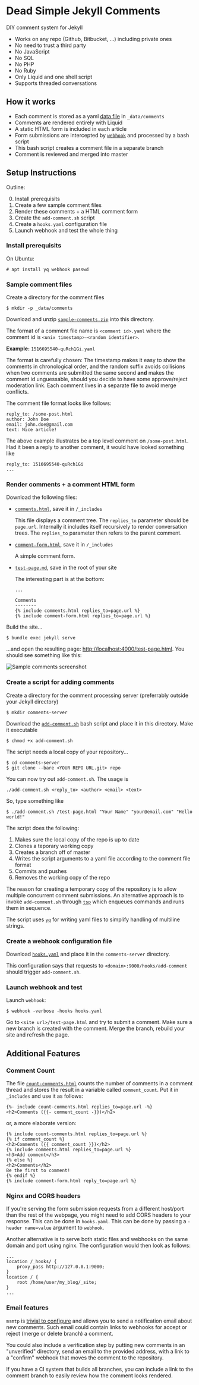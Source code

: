 Dead Simple Jekyll Comments
===========================
DIY comment system for Jekyll

- Works on any repo (Github, Bitbucket, ...) including private ones
- No need to trust a third party
- No JavaScript
- No SQL
- No PHP
- No Ruby
- Only Liquid and one shell script
- Supports threaded conversations

How it works
------------
- Each comment is stored as a yaml [data file](https://jekyllrb.com/docs/datafiles/) in `_data/comments`
- Comments are rendered entirely with Liquid
- A static HTML form is included in each article
- Form submissions are intercepted by [`webhook`](https://github.com/adnanh/webhook) and processed by a bash script
- This bash script creates a comment file in a separate branch
- Comment is reviewed and merged into master

Setup Instructions
------------------
Outline:

0. Install prerequisits
1. Create a few sample comment files
2. Render these comments + a HTML comment form
3. Create the `add-comment.sh` script
4. Create a `hooks.yaml` configuration file
5. Launch webhook and test the whole thing

### Install prerequisits
On Ubuntu:

    # apt install yq webhook passwd

### Sample comment files
Create a directory for the comment files

    $ mkdir -p _data/comments

Download and unzip [`sample-comments.zip`](https://github.com/aioobe/dead-simple-jekyll-comments/raw/master/sample-comments.zip) into this directory.

The format of a comment file name is `<comment id>.yaml` where the comment id is `<unix timestamp>-<random identifier>`.

**Example:** `1516695540-quRch1Gi.yaml`

The format is carefully chosen: The timestamp makes it easy to show the comments in chronological order, and the random suffix avoids collisions when two comments are submitted the same second **and** makes the comment id unguessable, should you decide to have some approve/reject moderation link. Each comment lives in a separate file to avoid merge conflicts.

The comment file format looks like follows:

    reply_to: /some-post.html
    author: John Doe
    email: john.doe@gmail.com
    text: Nice article!

The above example illustrates be a top level comment on `/some-post.html`. Had it been a reply to another comment, it would have looked something like

    reply_to: 1516695540-quRch1Gi
    ...

### Render comments + a comment HTML form
Download the following files:

- [`comments.html`](comments.html), save it in `/_includes`

  This file displays a comment tree. The `replies_to` parameter should be `page.url`. Internally it includes itself recursively to render conversation trees. The `replies_to` parameter then refers to the parent comment.

- [`comment-form.html`](comment-form.html), save it in `/_includes`

  A simple comment form.

- [`test-page.md`](https://github.com/aioobe/dead-simple-jekyll-comments/raw/master/test-page.md), save in the root of your site

  The interesting part is at the bottom:

      ...
    
      Comments
      --------
      {% include comments.html replies_to=page.url %}
      {% include comment-form.html replies_to=page.url %}

Build the site...

    $ bundle exec jekyll serve

...and open the resulting page: [http://localhost:4000/test-page.html](http://localhost:4000/test-page.html). You should see something like this:

![Sample comments screenshot](screenshot.png)

### Create a script for adding comments
Create a directory for the comment processing server (preferrably outside your Jekyll directory)

    $ mkdir comments-server

Download the [`add-comment.sh`](add-comment.sh) bash script and place it in this directory. Make it executable

    $ chmod +x add-comment.sh

The script needs a local copy of your repository...

    $ cd comments-server
    $ git clone --bare <YOUR REPO URL.git> repo

You can now try out `add-comment.sh`. The usage is

    ./add-comment.sh <reply_to> <author> <email> <text>

So, type something like

    $ ./add-comment.sh /test-page.html "Your Name" "your@email.com" "Hello world!"

The script does the following:

1. Makes sure the local copy of the repo is up to date
2. Clones a teporary working copy
2. Creates a branch off of master
3. Writes the script arguments to a yaml file according to the comment file format
4. Commits and pushes
5. Removes the working copy of the repo

The reason for creating a temporary copy of the repository is to allow multiple concurrent comment submissions. An alternative approach is to invoke `add-comment.sh` through [`tsp`](http://vicerveza.homeunix.net/~viric/soft/ts/) which enqueues commands and runs them in sequence.

The script uses [`yq`](https://github.com/mikefarah/yq) for writing yaml files to simplify handling of multiline strings.

### Create a webhook configuration file
Download [`hooks.yaml`](hooks.yaml) and place it in the `comments-server` directory.

This configuration says that requests to `<domain>:9000/hooks/add-comment` should trigger `add-comment.sh`.

### Launch webhook and test
Launch `webhook`:

    $ webhook -verbose -hooks hooks.yaml

Go to `<site url>/test-page.html` and try to submit a comment. Make sure a new branch is created with the comment. Merge the branch, rebuild your site and refresh the page.

Additional Features
-------------------

### Comment Count
The file [`count-comments.html`](count-comments.html) counts the number of comments in a comment thread and stores the result in a variable called `comment_count`. Put it in `_includes` and use it as follows:

    {%- include count-comments.html replies_to=page.url -%}
    <h2>Comments ({{- comment_count -}})</h2>

or, a more elaborate version:

    {% include count-comments.html replies_to=page.url %}
    {% if comment_count %}
    <h2>Comments ({{ comment_count }})</h2>
    {% include comments.html replies_to=page.url %}
    <h3>Add comment</h3>
    {% else %}
    <h2>Comments</h2>
    Be the first to comment!
    {% endif %}
    {% include comment-form.html reply_to=page.url %}

### Nginx and CORS headers
If you're serving the form submission requests from a different host/port than the rest of the webpage, you might need to add CORS headers to your response. This can be done in `hooks.yaml`. This can be done by passing a `-header name=value` argument to `webhook`.

Another alternative is to serve both static files and webhooks on the same domain and port using nginx. The configuration would then look as follows:

    ...
    location /_hooks/ {
        proxy_pass http://127.0.0.1:9000;
    }
    location / {
        root /home/user/my_blog/_site;
    }
    ...

### Email features
`msmtp` is [trivial to configure](https://wiki.archlinux.org/index.php/msmtp) and allows you to send a notification email about new comments. Such email could contain links to webhooks for accept or reject (merge or delete branch) a comment.

You could also include a verification step by putting new comments in an "unverified" directory, send an email to the provided address, with a link to a "confirm" webhook that moves the comment to the repository.

If you have a CI system that builds all branches, you can include a link to the comment branch to easily review how the comment looks rendered.
